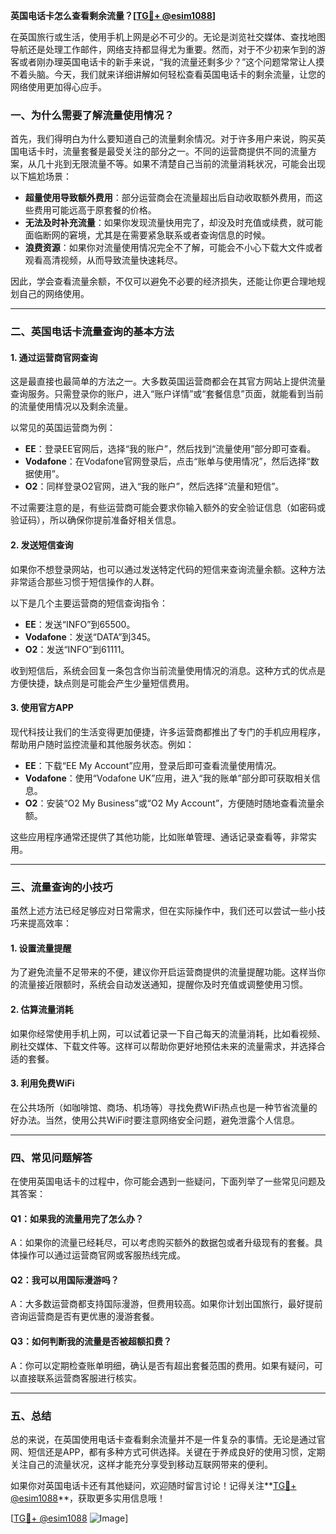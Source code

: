 **英国电话卡怎么查看剩余流量？[[TG💪+ @esim1088](https://t.me/s/esim1088)]**

在英国旅行或生活，使用手机上网是必不可少的。无论是浏览社交媒体、查找地图导航还是处理工作邮件，网络支持都显得尤为重要。然而，对于不少初来乍到的游客或者刚办理英国电话卡的新手来说，“我的流量还剩多少？”这个问题常常让人摸不着头脑。今天，我们就来详细讲解如何轻松查看英国电话卡的剩余流量，让您的网络使用更加得心应手。

### **一、为什么需要了解流量使用情况？**

首先，我们得明白为什么要知道自己的流量剩余情况。对于许多用户来说，购买英国电话卡时，流量套餐是最受关注的部分之一。不同的运营商提供不同的流量方案，从几十兆到无限流量不等。如果不清楚自己当前的流量消耗状况，可能会出现以下尴尬场景：

- **超量使用导致额外费用**：部分运营商会在流量超出后自动收取额外费用，而这些费用可能远高于原套餐的价格。
- **无法及时补充流量**：如果你发现流量快用完了，却没及时充值或续费，就可能面临断网的窘境，尤其是在需要紧急联系或者查询信息的时候。
- **浪费资源**：如果你对流量使用情况完全不了解，可能会不小心下载大文件或者观看高清视频，从而导致流量快速耗尽。

因此，学会查看流量余额，不仅可以避免不必要的经济损失，还能让你更合理地规划自己的网络使用。

---

### **二、英国电话卡流量查询的基本方法**

#### **1. 通过运营商官网查询**
这是最直接也最简单的方法之一。大多数英国运营商都会在其官方网站上提供流量查询服务。只需登录你的账户，进入“账户详情”或“套餐信息”页面，就能看到当前的流量使用情况以及剩余流量。

以常见的英国运营商为例：
- **EE**：登录EE官网后，选择“我的账户”，然后找到“流量使用”部分即可查看。
- **Vodafone**：在Vodafone官网登录后，点击“账单与使用情况”，然后选择“数据使用”。
- **O2**：同样登录O2官网，进入“我的账户”，然后选择“流量和短信”。

不过需要注意的是，有些运营商可能会要求你输入额外的安全验证信息（如密码或验证码），所以确保你提前准备好相关信息。

#### **2. 发送短信查询**
如果你不想登录网站，也可以通过发送特定代码的短信来查询流量余额。这种方法非常适合那些习惯于短信操作的人群。

以下是几个主要运营商的短信查询指令：
- **EE**：发送“INFO”到65500。
- **Vodafone**：发送“DATA”到345。
- **O2**：发送“INFO”到61111。

收到短信后，系统会回复一条包含你当前流量使用情况的消息。这种方式的优点是方便快捷，缺点则是可能会产生少量短信费用。

#### **3. 使用官方APP**
现代科技让我们的生活变得更加便捷，许多运营商都推出了专门的手机应用程序，帮助用户随时监控流量和其他服务状态。例如：
- **EE**：下载“EE My Account”应用，登录后即可查看流量使用情况。
- **Vodafone**：使用“Vodafone UK”应用，进入“我的账单”部分即可获取相关信息。
- **O2**：安装“O2 My Business”或“O2 My Account”，方便随时随地查看流量余额。

这些应用程序通常还提供了其他功能，比如账单管理、通话记录查看等，非常实用。

---

### **三、流量查询的小技巧**

虽然上述方法已经足够应对日常需求，但在实际操作中，我们还可以尝试一些小技巧来提高效率：

#### **1. 设置流量提醒**
为了避免流量不足带来的不便，建议你开启运营商提供的流量提醒功能。这样当你的流量接近限额时，系统会自动发送通知，提醒你及时充值或调整使用习惯。

#### **2. 估算流量消耗**
如果你经常使用手机上网，可以试着记录一下自己每天的流量消耗，比如看视频、刷社交媒体、下载文件等。这样可以帮助你更好地预估未来的流量需求，并选择合适的套餐。

#### **3. 利用免费WiFi**
在公共场所（如咖啡馆、商场、机场等）寻找免费WiFi热点也是一种节省流量的好办法。当然，使用公共WiFi时要注意网络安全问题，避免泄露个人信息。

---

### **四、常见问题解答**

在使用英国电话卡的过程中，你可能会遇到一些疑问，下面列举了一些常见问题及其答案：

#### **Q1：如果我的流量用完了怎么办？**
A：如果你的流量已经耗尽，可以考虑购买额外的数据包或者升级现有的套餐。具体操作可以通过运营商官网或客服热线完成。

#### **Q2：我可以用国际漫游吗？**
A：大多数运营商都支持国际漫游，但费用较高。如果你计划出国旅行，最好提前咨询运营商是否有更优惠的漫游套餐。

#### **Q3：如何判断我的流量是否被超额扣费？**
A：你可以定期检查账单明细，确认是否有超出套餐范围的费用。如果有疑问，可以直接联系运营商客服进行核实。

---

### **五、总结**

总的来说，在英国使用电话卡查看剩余流量并不是一件复杂的事情。无论是通过官网、短信还是APP，都有多种方式可供选择。关键在于养成良好的使用习惯，定期关注自己的流量状况，这样才能充分享受到移动互联网带来的便利。

如果你对英国电话卡还有其他疑问，欢迎随时留言讨论！记得关注**[TG💪+ @esim1088](https://t.me/s/esim1088)**，获取更多实用信息哦！

[[TG💪+ @esim1088](https://t.me/s/esim1088) ![Image](https://i.postimg.cc/4NQfJmqS/Snipaste-2025-05-13-00-14-12.png)]